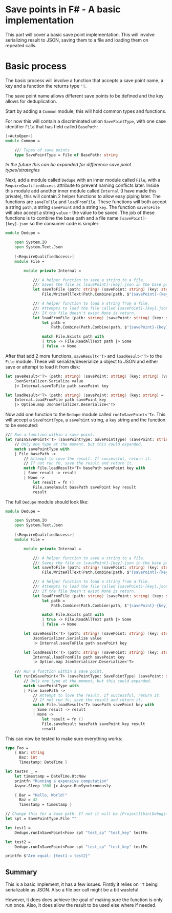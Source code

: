 ﻿<meta name="daria:article_id" content="save_points_in_fsharp_part_2">
<meta name="daria:title" content="Part 2">
<meta name="daria:title_slug" content="part_2">
<meta name="daria:order" content="1">
<meta name="daria:created_on" content="2022-06-19">
<meta name="daria:tags" content="fsharp">

# Save points in F# - A basic implementation

This part will cover a basic save point implementation. 
This will involve serializing result to JSON, saving them to a file and loading them on repeated calls.

# Basic process

The basic process will involve a function that accepts a save point name, a key and a function the returns type `'T`.

The save point name allows different save points to be defined and the key allows for deduplication.

Start by adding a `Common` module, this will hold common types and functions.

For now this will contain a discriminated union `SavePointType`, with one case identifier `File` that has field called `BasePath`:

```fsharp
[<AutoOpen>]
module Common =

    /// Types of save points
    type SavePointType = File of BasePath: string
```

*In the future this can be expanded for difference save point types/strategies*

Next, add a module called `Dedupe` with an inner module called `File`, 
with a `RequireQualifiedAccess` attribute to prevent naming conflicts later. 
Inside this module add another inner module called `Internal` (I have made this private), this will contain 2 helper functions to allow easy piping later.
The functions are `saveToFile` and `loadFromFile`. 
These functions will both accept a string `path`, a string `savePoint` and a string `key`.
The function `saveToFile` will also accept a string `value` - the value to be saved.
The job of these functions is to combine the base path and a file name `[savePoint]-[key].json` so the consumer code is simpler:

```fsharp
module Dedupe =

    open System.IO
    open System.Text.Json   
    
    [<RequireQualifiedAccess>]
    module File =

        module private Internal =

            /// A helper function to save a string to a file.
            /// Saves the file as [savePoint]-[key].json in the base path.
            let saveToFile (path: string) (savePoint: string) (key: string) (value: string) =
                File.WriteAllText(Path.Combine(path, $"{savePoint}-{key}.json"), value)

            /// A helper function to load a string from a file.
            /// Attempts to load the file called [savePoint]-[key].json from the base path.
            /// If the file doesn't exist None is return.
            let loadFromFile (path: string) (savePoint: string) (key: string) =
                let path =
                    Path.Combine(Path.Combine(path, $"{savePoint}-{key}.json"))

                match File.Exists path with
                | true -> File.ReadAllText path |> Some
                | false -> None
```

After that add 2 more functions, `saveResult<'T>` and `loadResult<'T>` to the `File` module.
These will serialize/deserialize a object to JSON and either save or attempt to load it from disk:

```fsharp
let saveResult<'T> (path: string) (savePoint: string) (key: string) (value: 'T) =
    JsonSerializer.Serialize value
    |> Internal.saveToFile path savePoint key

let loadResult<'T> (path: string) (savePoint: string) (key: string) =
    Internal.loadFromFile path savePoint key
    |> Option.map JsonSerializer.Deserialize<'T>
```

Now add one function to the `Dedupe` module called `runInSavePoint<'T>`. 
This will accept a `SavePointType`, a `savePoint` string, a `key` string and the function to be executed:

```fsharp
/// Run a function within a save point.
let runInSavePoint<'T> (savePointType: SavePointType) (savePoint: string) (key: string) (fn: unit -> 'T) =
    // Only one type at the moment, but this could expanded.
    match savePointType with
    | File basePath ->
        // Attempt to love the result. If successful, return it.
        // If not run fn, save the result and return it.
        match File.loadResult<'T> basePath savePoint key with
        | Some result -> result
        | None ->
            let result = fn ()
            File.saveResult basePath savePoint key result
            result
```

The full `Dedupe` module should look like:

```fsharp
module Dedupe =

    open System.IO
    open System.Text.Json
    
    [<RequireQualifiedAccess>]
    module File =

        module private Internal =

            /// A helper function to save a string to a file.
            /// Saves the file as [savePoint]-[key].json in the base path.
            let saveToFile (path: string) (savePoint: string) (key: string) (value: string) =
                File.WriteAllText(Path.Combine(path, $"{savePoint}-{key}.json"), value)

            /// A helper function to load a string from a file.
            /// Attempts to load the file called [savePoint]-[key].json from the base path.
            /// If the file doesn't exist None is return.
            let loadFromFile (path: string) (savePoint: string) (key: string) =
                let path =
                    Path.Combine(Path.Combine(path, $"{savePoint}-{key}.json"))

                match File.Exists path with
                | true -> File.ReadAllText path |> Some
                | false -> None

        let saveResult<'T> (path: string) (savePoint: string) (key: string) (value: 'T) =
            JsonSerializer.Serialize value
            |> Internal.saveToFile path savePoint key

        let loadResult<'T> (path: string) (savePoint: string) (key: string) =
            Internal.loadFromFile path savePoint key
            |> Option.map JsonSerializer.Deserialize<'T>
    
    /// Run a function within a save point.
    let runInSavePoint<'T> (savePointType: SavePointType) (savePoint: string) (key: string) (fn: unit -> 'T) =
        // Only one type at the moment, but this could expanded.
        match savePointType with
        | File basePath ->
            // Attempt to love the result. If successful, return it.
            // If not run fn, save the result and return it.
            match File.loadResult<'T> basePath savePoint key with
            | Some result -> result
            | None ->
                let result = fn ()
                File.saveResult basePath savePoint key result
                result
```

This can now be tested to make sure everything works:

```fsharp
type Foo =
    { Bar: string
      Baz: int
      Timestamp: DateTime }

let testFn _ =
    let timestamp = DateTime.UtcNow
    printfn "Running a expensive computation"
    Async.Sleep 1000 |> Async.RunSynchronously

    { Bar = "Hello, World!"
      Baz = 42
      Timestamp = timestamp }

// Change this for a base path. If not it will be [Project]\bin\Debug\net6.0.
let spt = SavePointType.File ""

let test1 =
    Dedupe.runInSavePoint<Foo> spt "test_sp" "test_key" testFn

let test2 =
    Dedupe.runInSavePoint<Foo> spt "test_sp" "test_key" testFn

printfn $"Are equal: {test1 = test2}"
```

## Summary

This is a basic implement, it has a few issues. Firstly it relies on `'T` being serializable as JSON.
Also a file per call might be a bit wasteful. 

However, it does does achieve the goal of making sure the function is only run once. 
Also, it does allow the result to be used else where if needed. 